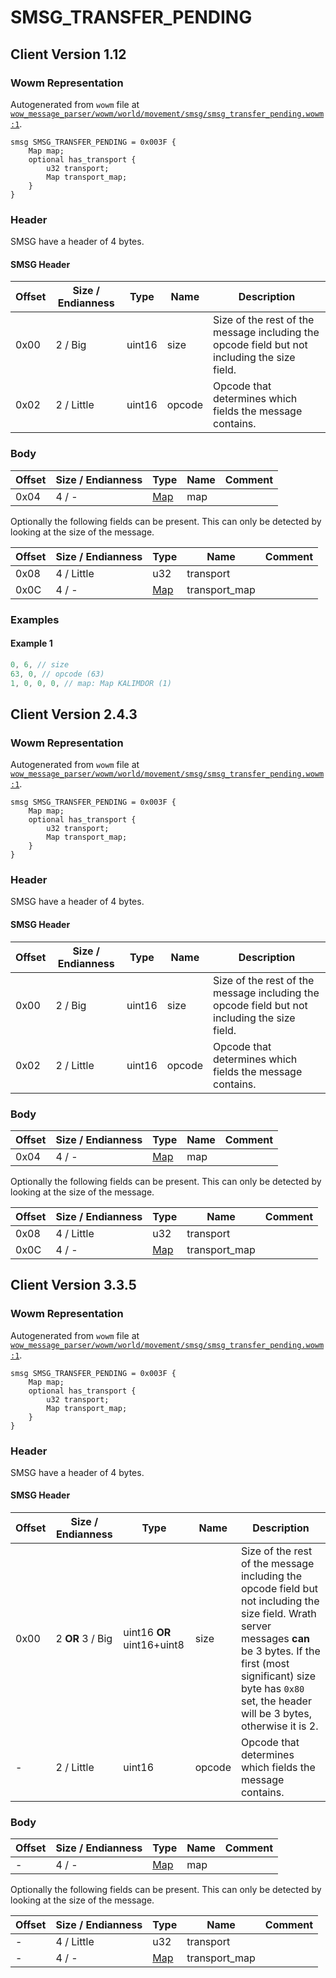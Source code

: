 # SMSG_TRANSFER_PENDING

## Client Version 1.12

### Wowm Representation

Autogenerated from `wowm` file at [`wow_message_parser/wowm/world/movement/smsg/smsg_transfer_pending.wowm:1`](https://github.com/gtker/wow_messages/tree/main/wow_message_parser/wowm/world/movement/smsg/smsg_transfer_pending.wowm#L1).
```rust,ignore
smsg SMSG_TRANSFER_PENDING = 0x003F {
    Map map;
    optional has_transport {
        u32 transport;
        Map transport_map;
    }
}
```
### Header

SMSG have a header of 4 bytes.

#### SMSG Header

| Offset | Size / Endianness | Type   | Name   | Description |
| ------ | ----------------- | ------ | ------ | ----------- |
| 0x00   | 2 / Big           | uint16 | size   | Size of the rest of the message including the opcode field but not including the size field.|
| 0x02   | 2 / Little        | uint16 | opcode | Opcode that determines which fields the message contains.|

### Body

| Offset | Size / Endianness | Type | Name | Comment |
| ------ | ----------------- | ---- | ---- | ------- |
| 0x04 | 4 / - | [Map](map.md) | map |  |

Optionally the following fields can be present. This can only be detected by looking at the size of the message.

| Offset | Size / Endianness | Type | Name | Comment |
| ------ | ----------------- | ---- | ---- | ------- |
| 0x08 | 4 / Little | u32 | transport |  |
| 0x0C | 4 / - | [Map](map.md) | transport_map |  |

### Examples

#### Example 1

```c
0, 6, // size
63, 0, // opcode (63)
1, 0, 0, 0, // map: Map KALIMDOR (1)
```
## Client Version 2.4.3

### Wowm Representation

Autogenerated from `wowm` file at [`wow_message_parser/wowm/world/movement/smsg/smsg_transfer_pending.wowm:1`](https://github.com/gtker/wow_messages/tree/main/wow_message_parser/wowm/world/movement/smsg/smsg_transfer_pending.wowm#L1).
```rust,ignore
smsg SMSG_TRANSFER_PENDING = 0x003F {
    Map map;
    optional has_transport {
        u32 transport;
        Map transport_map;
    }
}
```
### Header

SMSG have a header of 4 bytes.

#### SMSG Header

| Offset | Size / Endianness | Type   | Name   | Description |
| ------ | ----------------- | ------ | ------ | ----------- |
| 0x00   | 2 / Big           | uint16 | size   | Size of the rest of the message including the opcode field but not including the size field.|
| 0x02   | 2 / Little        | uint16 | opcode | Opcode that determines which fields the message contains.|

### Body

| Offset | Size / Endianness | Type | Name | Comment |
| ------ | ----------------- | ---- | ---- | ------- |
| 0x04 | 4 / - | [Map](map.md) | map |  |

Optionally the following fields can be present. This can only be detected by looking at the size of the message.

| Offset | Size / Endianness | Type | Name | Comment |
| ------ | ----------------- | ---- | ---- | ------- |
| 0x08 | 4 / Little | u32 | transport |  |
| 0x0C | 4 / - | [Map](map.md) | transport_map |  |

## Client Version 3.3.5

### Wowm Representation

Autogenerated from `wowm` file at [`wow_message_parser/wowm/world/movement/smsg/smsg_transfer_pending.wowm:1`](https://github.com/gtker/wow_messages/tree/main/wow_message_parser/wowm/world/movement/smsg/smsg_transfer_pending.wowm#L1).
```rust,ignore
smsg SMSG_TRANSFER_PENDING = 0x003F {
    Map map;
    optional has_transport {
        u32 transport;
        Map transport_map;
    }
}
```
### Header

SMSG have a header of 4 bytes.

#### SMSG Header

| Offset | Size / Endianness | Type   | Name   | Description |
| ------ | ----------------- | ------ | ------ | ----------- |
| 0x00   | 2 **OR** 3 / Big           | uint16 **OR** uint16+uint8 | size | Size of the rest of the message including the opcode field but not including the size field. Wrath server messages **can** be 3 bytes. If the first (most significant) size byte has `0x80` set, the header will be 3 bytes, otherwise it is 2.|
| -      | 2 / Little| uint16 | opcode | Opcode that determines which fields the message contains. |

### Body

| Offset | Size / Endianness | Type | Name | Comment |
| ------ | ----------------- | ---- | ---- | ------- |
| - | 4 / - | [Map](map.md) | map |  |

Optionally the following fields can be present. This can only be detected by looking at the size of the message.

| Offset | Size / Endianness | Type | Name | Comment |
| ------ | ----------------- | ---- | ---- | ------- |
| - | 4 / Little | u32 | transport |  |
| - | 4 / - | [Map](map.md) | transport_map |  |

